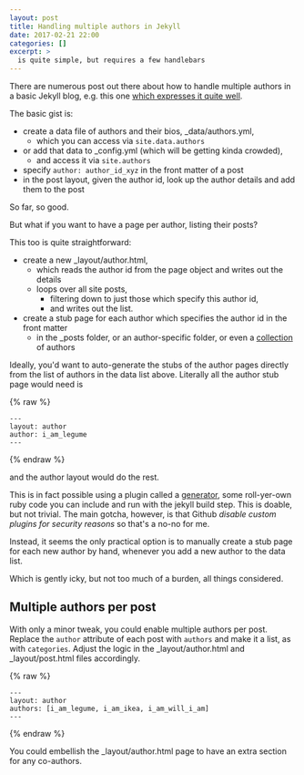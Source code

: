 ```yaml
---
layout: post
title: Handling multiple authors in Jekyll
date: 2017-02-21 22:00
categories: []
excerpt: >
  is quite simple, but requires a few handlebars
---
```

There are numerous post out there about how to handle multiple authors in a basic Jekyll blog, e.g. this one [which expresses it quite well](https://blog.sorryapp.com/blogging-with-jekyll/2014/02/06/adding-authors-to-your-jekyll-site.html).

The basic gist is:

* create a data file of authors and their bios, \_data/authors.yml,
   * which you can access via `site.data.authors`
* or add that data to \_config.yml (which will be getting kinda crowded),
   * and access it via `site.authors`
* specify `author: author_id_xyz` in the front matter of a post
* in the post layout, given the author id, look up the author details and add them to the post

So far, so good.

But what if you want to have a page per author, listing their posts?

This too is quite straightforward:

* create a new \_layout/author.html,
   * which reads the author id from the page object and writes out the details
   * loops over all site posts,
      * filtering down to just those which specify this author id,
      * and writes out the list.
* create a stub page for each author which specifies the author id in the front matter
   * in the \_posts folder, or an author-specific folder, or even a [collection](https://jekyllrb.com/docs/collections/) of authors

Ideally, you'd want to auto-generate the stubs of the author pages directly from the list of authors in the data list above. Literally all the author stub page would need is

{% raw %}
```jekyll
---
layout: author
author: i_am_legume
---
```
{% endraw %}

and the author layout would do the rest.

This is in fact possible using a plugin called a  [generator](https://jekyllrb.com/docs/plugins/#generators), some roll-yer-own ruby code you can include and run with the jekyll build step. This is doable, but not trivial. The main gotcha, however, is that Github _disable custom plugins for security reasons_ so that's a no-no for me.

Instead, it seems the only practical option is to manually create a stub page for each new author by hand, whenever you add a new author to the data list.

Which is gently icky, but not too much of a burden, all things considered.

## Multiple authors per post

With only a minor tweak, you could enable multiple authors per post. Replace the `author` attribute of each post with `authors` and make it a list, as with `categories`. Adjust the logic in the \_layout/author.html and \_layout/post.html files accordingly.

{% raw %}
```jekyll
---
layout: author
authors: [i_am_legume, i_am_ikea, i_am_will_i_am]
---
```
{% endraw %}

You could embellish the \_layout/author.html page to have an extra section for any co-authors.
